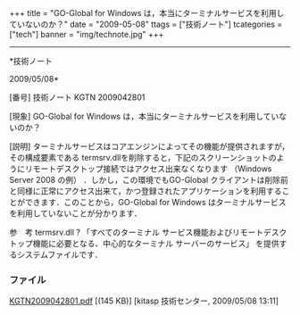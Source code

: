 ﻿+++
title = "GO-Global for Windows は，本当にターミナルサービスを利用していないのか？"
date = "2009-05-08"
ttags = ["技術ノート"]
tcategories = ["tech"]
banner = "img/technote.jpg"
+++

-----------------------------------------------------------------------------------------------------------------------------

*技術ノート

2009/05/08*


[番号]
技術ノート KGTN 2009042801

[現象]
GO-Global for Windows は，本当にターミナルサービスを利用していないのか？

[説明]
ターミナルサービスはコアエンジンによってその機能が提供されますが，その構成要素である
termsrv.dllを削除すると，下記のスクリーンショットのようにリモートデスクトップ接続ではアクセス出来なくなります
（Windows Server 2008 の例） ．しかし，この環境でもGO-Global
クライアントは削除前と同様に正常にアクセス出来て，かつ登録されたアプリケーションを利用することができます．このことから，GO-Global
for Windows はターミナルサービスを利用していないことが分かります．

参　考
termsrv.dll ? 「すべてのターミナル
サービス機能およびリモートデスクトップ機能に必要となる、中心的なターミナル
サーバーのサービス」 を提供するシステムファイルです．


### ファイル

 
 


[KGTN2009042801.pdf](http://techreport.kitasp.net/attachments/download/17/KGTN2009042801.pdf)
 [(145 KB)] [kitasp 技術センター, 2009/05/08
13:11]


 


 

